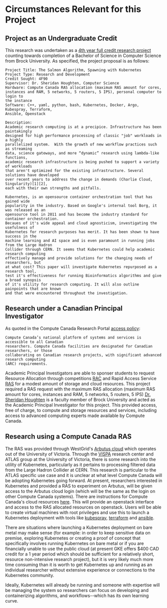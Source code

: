 # Circumstances Relevant for this Project

## Project as an Undergraduate Credit

This research was undertaken as a [4th year full credit research project](https://www.cosc.brocku.ca/Offerings/4F90/)
counting towards completion of a Bachelor of Science in Computer Science from
Brock University. As specified, the project proposal is as follows:

```
Project Title: The Salmon Algorithm, Spawning with Kubernetes
Project Type: Research and Development
Credit Sought: 4F90
Supervisor: Dr. Sheridan Houghten, Computer Science
Hardware: Compute Canada RAS allocation (maximum RAS amount for cores,
instances and RAM, 5 networks, 5 routers, 5 IPS), personal computer to login to
the instance
Software: C++, yaml, python, bash, Kubernetes, Docker, Argo, Kubespray, Terraform,
Ansible, Openstack

Description:
Academic research computing is at a precipice. Infrastructure has been paintakingly
designed for high performance processing of classic "job" workloads in a highly
parallelized system.  With the growth of new workflow practices such as streaming
data, science gateways, and more “dynamic” research using lambda-like functions,
academic research infrastructure is being pushed to support a variety of workloads
that aren't optimized for the existing infrastructure. Several solutions have developed
over recent years to address the change in demands (Charlie Cloud, Singularity)[1][2],
each with their own strengths and pitfalls.

Kubernetes, is an opensource container orchestration tool that has gained wide
popularity in the industry. Based on Google's internal tool Borg, it was released as an
opensource tool in 2011 and has become the industry standard for container orchestration.
Becaues of it's wide appeal and cloud agnosticism, investigating the usefulness of
Kubernetes for research purposes has merit. It has been shown to have success in the
machine learning and AI space and is even paramount in running jobs from the Large Hadron
Collider through CERN. It seems that Kubernetes could help academic research computing
effectively manage and provide solutions for the changing needs of researchers, but
at what cost? This paper will investigate Kubernetes repurposed as a research tool,
test it's effectiveness for running Bioinformatics algorithms and give a broad synopsis
of it's utility for research computing. It will also outline painpoints that are known
and that were encountered throughout the investigation.
```

## Research under a Canadian Principal Investigator

As quoted in the Compute Canada Research Portal [access policy](https://www.computecanada.ca/research-portal/accessing-resources/access-policy/):

```
Compute Canada’s national platform of systems and services is accessible to all Canadian
researchers. Compute Canada facilities are designated for Canadian researchers, or those
collaborating on Canadian research projects, with significant advanced research computing
(ARC) requirements.

```

Academic Principal Investigators are able to sponser students to request
Resource Allocation through competitions [RAC](https://www.computecanada.ca/research-portal/accessing-resources/resource-allocation-competitions/) and Rapid Access Service [RAS](https://www.computecanada.ca/research-portal/accessing-resources/rapid-access-service/) for a modest amount of storage and cloud resources. This project required a RAS request with the maximum RAS allocation (maximum RAS amount for cores,
instances and RAM, 5 networks, 5 routers, 5 IPS)
[Dr. Sheridan Houghten](https://www.cosc.brocku.ca/~houghten/) is a faculty
member of Brock University and acted as the Academic Principal Investigator for this
project. This provided access, free of charge, to compute and storage resources and services,
including access to advanced computing experts made available by Compute
Canada.

## Research using a Compute Canada RAS

The RAS was provided through WestGrid's [Arbutus cloud](https://www.westgrid.ca/support/systems/arbutus) which operates out of the
University of Victoria. Through the [VISPA](https://www.uvic.ca/science/physics/vispa/) research center and ATLAS group at the University of Victoria, there is some research into the utility of Kubernetes, particularly as it pertains to processing filtered data from the Large Hadron Collider at CERN. This research is particular to the ATLAS specific use case and it is unclear at what level Compute Canada will be adopting Kubernetes going forward.
At present, researchers interested in Kubernetes and provided a RAS to experiment on
Arbutus, will be given access to the Arbutus cloud login (which will be the
same as the login on other Compute Canada systems). There are instructions for
Compute Canada's cloud resources [here](https://docs.computecanada.ca/wiki/Cloud). This will provide an
openstack interface and access to the RAS allocated resources on openstack.
Users will be able to create virtual machines with root privileges and use this to launch a Kubernetes deployment with tools like
[kubespray](https://github.com/kubernetes-sigs/kubespray), [terraform](https://github.com/hashicorp/terraform) and [ansible](https://www.ansible.com/).

There are situations where launching a Kubernetes deployment on bare metal may make sense
(for example: in order to keep sensitive data on premise, exploring Kubernetes or creating
a proof of concept that specifically involves running Kubernetes on bare metal or if you are financially
unable to use the public cloud (at present GKE offers $400 CAD credit for a 1
year period which should be sufficient for a relatively short, resource non-intensive research project),
but it is very likely much more time consuming than it is worth to get Kubernetes up and running as
an individual researcher without extensive experience or connections to the Kubernetes community.

Ideally, Kubernetes will already be running and someone with expertise will be managing
the system so researchers can focus on developing and containerizing algorithms, and workflows--which
has its own learning curve.


